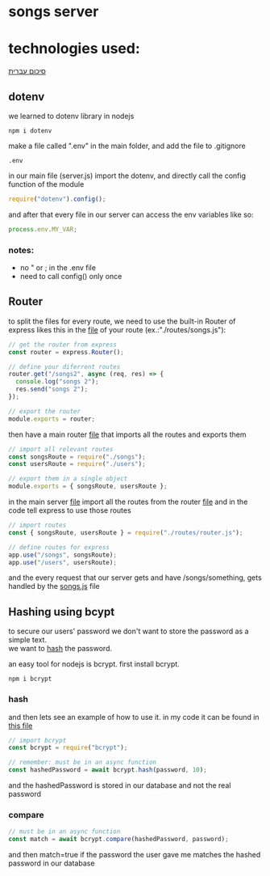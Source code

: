 # songs server

# technologies used:

[סיכום עברית](./summary_he.md)

## dotenv

we learned to dotenv library in nodejs

```
npm i dotenv
```

make a file called ".env" in the main folder, and add the file to .gitignore

```
.env
```

in our main file (server.js) import the dotenv,
and directly call the config function of the module

```js
require("dotenv").config();
```

and after that every file in our server can access the env variables like so:

```js
process.env.MY_VAR;
```

### notes:

- no " or ; in the .env file
- need to call config() only once

## Router

to split the files for every route, we need to use the built-in Router of express
likes this in the [file](./routes/songs.js) of your route (ex.:"./routes/songs.js"):

```js
// get the router from express
const router = express.Router();

// define your diferrent routes
router.get("/songs2", async (req, res) => {
  console.log("songs 2");
  res.send("songs 2");
});

// export the router
module.exports = router;
```

then have a main router [file](./routes/router.js) that imports all the routes and exports them

```js
// import all relevant routes
const songsRoute = require("./songs");
const usersRoute = require("./users");

// export them in a single object
module.exports = { songsRoute, usersRoute };
```

in the main server [file](./server.js) import all the routes from the router [file](./routes/router.js)
and in the code tell express to use those routes

```js
// import routes
const { songsRoute, usersRoute } = require("./routes/router.js");

// define routes for express
app.use("/songs", songsRoute);
app.use("/users", usersRoute);
```

and the every request that our server gets and have /songs/something, gets handled by the [songs.js](./routes/songs.js) file

## Hashing using bcypt

to secure our users' password we don't want to store the password as a simple text.<br>
we want to [hash](https://en.wikipedia.org/wiki/Hash_function) the password.<br>

an easy tool for nodejs is bcrypt. first install bcrypt.

```
npm i bcrypt
```

### hash

and then lets see an example of how to use it.
in my code it can be found in [this file](./routes/users.js)

```js
// import bcrypt
const bcrypt = require("bcrypt");

// remember: must be in an async function
const hashedPassword = await bcrypt.hash(password, 10);
```

and the hashedPassword is stored in our database and not the real password

### compare

```js
// must be in an async function
const match = await bcrypt.compare(hashedPassword, password);
```

and then match=true if the password the user gave me matches the hashed password in our database
